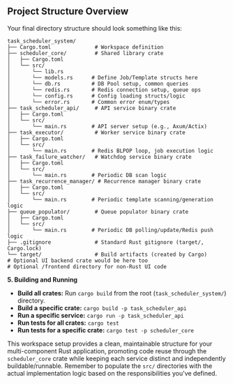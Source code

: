 ## Project Structure Overview

Your final directory structure should look something like this:

```
task_scheduler_system/
├── Cargo.toml              # Workspace definition
├── scheduler_core/         # Shared library crate
│   ├── Cargo.toml
│   └── src/
│       └── lib.rs
│       └── models.rs      # Define Job/Template structs here
│       └── db.rs          # DB Pool setup, common queries
│       └── redis.rs       # Redis connection setup, queue ops
│       └── config.rs      # Config loading structs/logic
│       └── error.rs       # Common error enum/types
├── task_scheduler_api/     # API service binary crate
│   ├── Cargo.toml
│   └── src/
│       └── main.rs        # API server setup (e.g., Axum/Actix)
├── task_executor/          # Worker service binary crate
│   ├── Cargo.toml
│   └── src/
│       └── main.rs        # Redis BLPOP loop, job execution logic
├── task_failure_watcher/   # Watchdog service binary crate
│   ├── Cargo.toml
│   └── src/
│       └── main.rs        # Periodic DB scan logic
├── task_recurrence_manager/ # Recurrence manager binary crate
│   ├── Cargo.toml
│   └── src/
│       └── main.rs        # Periodic template scanning/generation logic
├── queue_populator/        # Queue populator binary crate
│   ├── Cargo.toml
│   └── src/
│       └── main.rs        # Periodic DB polling/update/Redis push logic
├── .gitignore              # Standard Rust gitignore (target/, Cargo.lock)
└── target/                 # Build artifacts (created by Cargo)
# Optional UI backend crate would be here too
# Optional /frontend directory for non-Rust UI code
```

**5. Building and Running**

- **Build all crates:** Run `cargo build` from the root (`task_scheduler_system/`) directory.
- **Build a specific crate:** `cargo build -p task_scheduler_api`
- **Run a specific service:** `cargo run -p task_scheduler_api`
- **Run tests for all crates:** `cargo test`
- **Run tests for a specific crate:** `cargo test -p scheduler_core`

This workspace setup provides a clean, maintainable structure for your multi-component Rust application, promoting code reuse through the `scheduler_core` crate while keeping each service distinct and independently buildable/runnable. Remember to populate the `src/` directories with the actual implementation logic based on the responsibilities you've defined.
